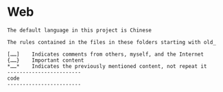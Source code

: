 # Web
`The default language in this project is Chinese`

`The rules contained in the files in these folders starting with old_`

```
[……]	Indicates comments from others, myself, and the Internet
{……}	Important content
*……*	Indicates the previously mentioned content, not repeat it
------------------------
code
------------------------
```
